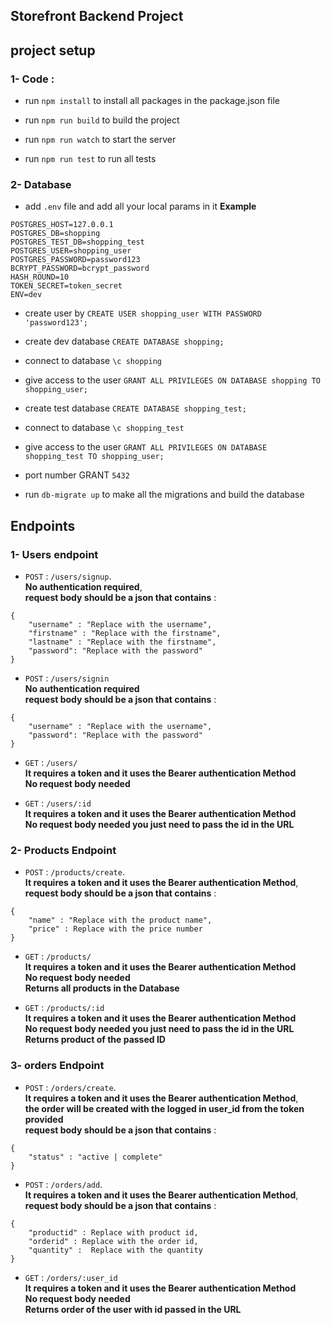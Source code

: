 ## Storefront Backend Project

## project setup

### 1- Code : 

- run `npm install` to install all packages in the package.json file

- run `npm run build` to build the project

- run `npm run watch` to start the server

- run `npm run test` to run all tests


### 2- Database

- add `.env` file and add all your local params in it 
**Example**
```
POSTGRES_HOST=127.0.0.1
POSTGRES_DB=shopping
POSTGRES_TEST_DB=shopping_test
POSTGRES_USER=shopping_user
POSTGRES_PASSWORD=password123
BCRYPT_PASSWORD=bcrypt_password
HASH_ROUND=10
TOKEN_SECRET=token_secret
ENV=dev
```

- create user by `CREATE USER shopping_user WITH PASSWORD 'password123';`
- create dev database `CREATE DATABASE shopping;`
- connect to database `\c shopping`
- give access to the user `GRANT ALL PRIVILEGES ON DATABASE shopping TO shopping_user;`

- create test database `CREATE DATABASE shopping_test;`
- connect to database `\c shopping_test`
- give access to the user `GRANT ALL PRIVILEGES ON DATABASE shopping_test TO shopping_user;`
- port number GRANT `5432`



- run `db-migrate up` to make all the migrations and build the database

## Endpoints

### 1- Users endpoint

- `POST` : `/users/signup`.<br />
**No authentication required**,<br />
**request body should be a json that contains** : 
``` 
{
    "username" : "Replace with the username",
    "firstname" : "Replace with the firstname",
    "lastname" : "Replace with the firstname",
    "password": "Replace with the password"  
}
```
- `POST` : `/users/signin`<br />
**No authentication required** <br />
**request body should be a json that contains** : 

``` 
{
    "username" : "Replace with the username",
    "password": "Replace with the password"  
}
```

- `GET` : `/users/`<br />
**It requires a token and it uses the Bearer authentication Method**<br />
**No request body needed**<br />

- `GET` : `/users/:id`<br />
**It requires a token and it uses the Bearer authentication Method**<br />
**No request body needed you just need to pass the id in the URL**<br />

### 2- Products Endpoint

- `POST` : `/products/create`.<br />
**It requires a token and it uses the Bearer authentication Method**,<br />
**request body should be a json that contains** : 
``` 
{
    "name" : "Replace with the product name",
    "price" : Replace with the price number
}
```

- `GET` : `/products/`<br />
**It requires a token and it uses the Bearer authentication Method**<br />
**No request body needed**<br />
**Returns all products in the Database**

- `GET` : `/products/:id`<br />
**It requires a token and it uses the Bearer authentication Method**<br />
**No request body needed you just need to pass the id in the URL**<br />
**Returns product of the passed ID**

### 3- orders Endpoint

- `POST` : `/orders/create`.<br />
**It requires a token and it uses the Bearer authentication Method**,<br />
**the order will be created with the logged in user_id from the token provided**<br />
**request body should be a json that contains** : 
``` 
{
    "status" : "active | complete"
}
```

- `POST` : `/orders/add`.<br />
**It requires a token and it uses the Bearer authentication Method**,<br />
**request body should be a json that contains** : 
``` 
{
    "productid" : Replace with product id,
    "orderid" : Replace with the order id,
    "quantity" :  Replace with the quantity
}
```

- `GET` : `/orders/:user_id`<br />
**It requires a token and it uses the Bearer authentication Method**<br />
**No request body needed**<br />
**Returns order of the user with id passed in the URL**
